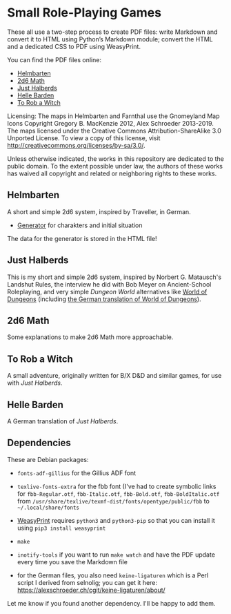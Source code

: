 # Small Role-Playing Games

These all use a two-step process to create PDF files: write Markdown
and convert it to HTML using Python’s Markdown module; convert the
HTML and a dedicated CSS to PDF using WeasyPrint.

You can find the PDF files online:

* [Helmbarten](https://alexschroeder.ch/pdfs/Helmbarten.pdf)
* [2d6 Math](https://alexschroeder.ch/pdfs/2d6-Math.pdf)
* [Just Halberds](https://alexschroeder.ch/pdfs/Just-Halberds.pdf)
* [Helle Barden](https://alexschroeder.ch/pdfs/Helle-Barden.pdf)
* [To Rob a Witch](https://alexschroeder.ch/pdfs/To-Rob-A-Witch.pdf)

Licensing: The maps in Helmbarten and Farnthal use the Gnomeyland Map
Icons Copyright Gregory B. MacKenzie 2012, Alex Schroeder 2013-2019.
The maps licensed under the Creative Commons Attribution-ShareAlike
3.0 Unported License. To view a copy of this license, visit
http://creativecommons.org/licenses/by-sa/3.0/.

Unless otherwise indicated, the works in this repository are dedicated
to the public domain. To the extent possible under law, the authors of
these works has waived all copyright and related or neighboring rights
to these works.

## Helmbarten

A short and simple 2d6 system, inspired by Traveller, in German.

* [Generator](https://campaignwiki.org/helmbarten/) for charakters and
  initial situation

The data for the generator is stored in the HTML file!

## Just Halberds

This is my short and simple 2d6 system, inspired by Norbert G.
Matausch's Landshut Rules, the interview he did with Bob Meyer on
Ancient-School Roleplaying, and very simple *Dungeon World*
alternatives like [World of
Dungeons](https://alexschroeder.ch/pdfs/World%20of%20Dungeons%20(black%20&%20white).pdf)
(including [the German translation of World of
Dungeons](https://alexschroeder.ch/pdfs/Wold%20of%20Dungeons%20(Deutsch).pdf)).

## 2d6 Math

Some explanations to make 2d6 Math more approachable.

## To Rob a Witch

A small adventure, originally written for B/X D&D and similar games,
for use with *Just Halberds*.

## Helle Barden

A German translation of *Just Halberds*.

## Dependencies

These are Debian packages:

* `fonts-adf-gillius` for the Gillius ADF font

* `texlive-fonts-extra` for the fbb font (I've had to create symbolic
  links for `fbb-Regular.otf`, `fbb-Italic.otf`, `fbb-Bold.otf`,
  `fbb-BoldItalic.otf` from
  `/usr/share/texlive/texmf-dist/fonts/opentype/public/fbb` to
  `~/.local/share/fonts`
  
* [WeasyPrint](https:/pypi.orgprojectWeasyPrint) requires `python3`
  and `python3-pip` so that you can install it using `pip3 install
  weasyprint`
  
* `make`

* `inotify-tools` if you want to run `make watch` and have the PDF
  update every time you save the Markdown file

* for the German files, you also need `keine-ligaturen` which is a
  Perl script I derived from selnolig; you can get it here:
  https://alexschroeder.ch/cgit/keine-ligaturen/about/

Let me know if you found another dependency. I'll be happy to add
them.

